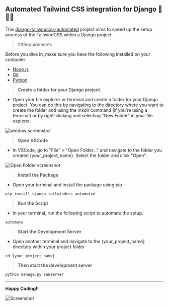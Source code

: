 Automated Tailwind CSS integration for Django 🐍💚💙 
---


This [django-tailwindcss-automated](https://pypi.org/project/django-tailwindcss-automated/) project aims to speed up the setup process of the TailwindCSS  within a Django project.



>##Requirements

Before you dive in, make sure you have the following installed on your computer:

- [Node.js](https://nodejs.org/en/learn/getting-started/how-to-install-nodejs)
- [Git](https://git-scm.com/book/en/v2/Getting-Started-Installing-Git)
- [Python](https://phoenixnap.com/kb/how-to-install-python-3-windows)



>**Create a folder for your Django project.**

- Open your file explorer or terminal and create a folder for your Django project. You can do this by navigating to the directory where you want to create the folder and using the mkdir command (if you're using a terminal) or by right-clicking and selecting "New Folder" in your file explorer.


![window screenshot](https://dev-to-uploads.s3.amazonaws.com/uploads/articles/eeu8hf0ss9zr9mtf8xty.png)



>**Open VSCode**

- In VSCode, go to "File" > "Open Folder..." and navigate to the folder you created {your_project_name}. Select the folder and click "Open".


![Open Folder screenshot](https://dev-to-uploads.s3.amazonaws.com/uploads/articles/nfoz0eiqf63dfpqjfwgq.png)


>**Install the Package**

- Open your terminal and install the package using pip.

```
pip install django_tailwindcss_automated
```



>**Run the Script**

- In your terminal, run the following script to automate the setup.

```
automate
```


>**Start the Development Server**

- Open another terminal and navigate to the {your_project_name} directory within your project folder

```
cd {your_project_name}
```


>**Then start the development server**

```
python manage.py runserver
```
---

**Happy Coding!!**

![Screenshot](https://dev-to-uploads.s3.amazonaws.com/uploads/articles/7m7r8r962fu5ca3kvz9v.png)
